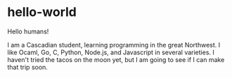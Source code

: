 # hello-world

Hello humans!

I am a Cascadian student, learning programming in the great Northwest.
I like Ocaml, Go, C, Python, Node.js, and Javascript in several varieties.
I haven't tried the tacos on the moon yet, but I am going to see if I can make that trip soon. 
